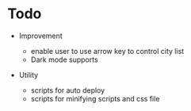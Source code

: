 # Todo
- Improvement
    - enable user to use arrow key to control city list
    - Dark mode supports

- Utility
    - scripts for auto deploy
    - scripts for minifying scripts and css file
